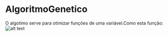 # AlgoritmoGenetico


O algotimo serve para otimizar funções de uma variável.Como esta função:
![alt text](https://github.com/SergioNoivak/AlgoritmoGenetico/blob/master/Sem%20título.png)
